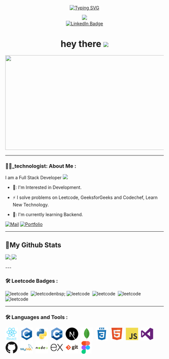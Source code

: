 <!-- - <h1>👋 Hi, I’m Monu Kumar</h1> -->
<p align="center">
<a href="https://git.io/typing-svg"><img src="https://readme-typing-svg.demolab.com?font=Fira+Code&weight=900&size=25&pause=1000&center=true&vCenter=true&width=550&lines=Hi+%2C+I+am+Monu+Kumar+;  Full+Stack+Web+Developer" alt="Typing SVG" /></a>
  
</p>

<!---
MONU8OO8/MONU8OO8 is a ✨ special ✨ repository because its `README.md` (this file) appears on your GitHub profile.
You can click the Preview link to take a look at your changes.
--->
<div id="header" align="center">
  <img src="https://media.giphy.com/media/M9gbBd9nbDrOTu1Mqx/giphy.gif" width="100"/>
  <div id="badges">
  <a href="https://www.linkedin.com/in/monu-kumar-3364a5209/">
    <img src="https://img.shields.io/badge/LinkedIn-blue?style=for-the-badge&logo=linkedin&logoColor=white" alt="LinkedIn Badge"/>
  </a>
</div>
  <h1>
  hey there
  <img src="https://media.giphy.com/media/hvRJCLFzcasrR4ia7z/giphy.gif" width="30px"/>
</h1>
</div>

<div align="center">
  <img src="https://media.giphy.com/media/dWesBcTLavkZuG35MI/giphy.gif" width="600" height="300"/>
</div>

---

### 👨‍💻_technologist: About Me :
I am a Full Stack Developer <img src="https://media.giphy.com/media/WUlplcMpOCEmTGBtBW/giphy.gif" width="30">
- 👀: I'm Interested in Development.

- :zap: I solve problems on Leetcode, GeeksforGeeks and Codechef, Learn New Technology.
- 🍒: I'm currently learning Backend.


[![Mail](https://img.shields.io/badge/-Say%20Hi!-black?style=for-the-badge&logo=gmail)](mailto:monu270800@gmail.com)
[![Portfolio](https://img.shields.io/badge/Portfolio-black?style=for-the-badge&logo=firefox)](https://monu-portfolio.vercel.app/)

---
## 🔗My Github Stats
<p>
<a href="https://github.com/MONU8OO8">
 <img height="180em" src="https://github-readme-stats-eight-theta.vercel.app/api?username=MONU8OO8&show_icons=true&theme=radical&include_all_commits=true&count_private=true"/>
 <img height="180em" src="https://github-readme-stats-eight-theta.vercel.app/api/top-langs/?username=MONU8OO8&layout=compact&langs_count=8&theme=radical"/>
</a>
</p>
---

### :hammer_and_wrench: Leetcode Badges :
  <img src="https://leetcode.com/static/images/badges/2022/gif/2022-annual-100.gif" width="50" height="50" alt="leetcode"/>&nbsp;
  <img src="https://leetcode.com/static/images/badges/2023/gif/2023-02.gif" width="50" height="50" alt="leetcode"/>nbsp;
  <img src="https://leetcode.com/static/images/badges/2023/gif/2023-01.gif" width="50" height="50" alt="leetcode"/>&nbsp;
  <img src="https://leetcode.com/static/images/badges/2022/gif/2022-12.gif" width="50" height="50" alt="leetcode"/>&nbsp;
  <img src="https://leetcode.com/static/images/badges/2022/gif/2022-11.gif" width="50" height="50" alt="leetcode"/>&nbsp;
  <img src="	https://leetcode.com/static/images/badges/2022/gif/2022-07.gif" width="50" height="50" alt="leetcode"/>&nbsp;
     

---

### :hammer_and_wrench: Languages and Tools :
<div>
  <img src="https://github.com/devicons/devicon/blob/master/icons/react/react-original-wordmark.svg" title="React" alt="React" width="40" height="40"/>&nbsp;
  <img src="https://github.com/devicons/devicon/blob/master/icons/c/c-original.svg" title="c" alt="c" width="40" height="40"/>&nbsp;
  <img src="https://github.com/devicons/devicon/blob/master/icons/python/python-original.svg" title="python" alt="python" width="40" height="40"/>&nbsp;
  <img src="https://github.com/devicons/devicon/blob/master/icons/cplusplus/cplusplus-original.svg" title="C++" alt="C++" width="40" height="40"/>&nbsp;
  <img src="https://github.com/devicons/devicon/blob/master/icons/nextjs/nextjs-original.svg" title="Nextjs" alt="Nextjs" width="40" height="40"/>&nbsp;
  <img src="https://github.com/devicons/devicon/blob/master/icons/mongodb/mongodb-original.svg" title="mongodb" alt="mongodb" width="40" height="40"/>&nbsp;
<!--   <img src="https://github.com/devicons/devicon/blob/master/icons/redux/redux-original.svg" title="Redux" alt="Redux " width="40" height="40"/>&nbsp; -->
  <img src="https://github.com/devicons/devicon/blob/master/icons/css3/css3-plain-wordmark.svg"  title="CSS3" alt="CSS" width="40" height="40"/>&nbsp;
  <img src="https://github.com/devicons/devicon/blob/master/icons/html5/html5-original.svg" title="HTML5" alt="HTML" width="40" height="40"/>&nbsp;
  <img src="https://github.com/devicons/devicon/blob/master/icons/javascript/javascript-original.svg" title="JavaScript" alt="JavaScript" width="40" height="40"/>&nbsp;
  <img src="https://github.com/devicons/devicon/blob/master/icons/visualstudio/visualstudio-plain.svg" title="VScode" alt="VScode" width="40" height="40"/>&nbsp;
  <img src="https://github.com/devicons/devicon/blob/master/icons/github/github-original.svg" title="Github"  alt="Github" width="40" height="40"/>&nbsp;
  <img src="https://github.com/devicons/devicon/blob/master/icons/mysql/mysql-original-wordmark.svg" title="MySQL"  alt="MySQL" width="40" height="40"/>&nbsp;
  <img src="https://github.com/devicons/devicon/blob/master/icons/nodejs/nodejs-original-wordmark.svg" title="NodeJS" alt="NodeJS" width="40" height="40"/>&nbsp;
  <img src="https://github.com/devicons/devicon/blob/master/icons/express/express-original.svg" title="Express" alt="express" width="40" height="40"/>&nbsp;
  <img src="https://github.com/devicons/devicon/blob/master/icons/git/git-original-wordmark.svg" title="Git" **alt="Git" width="40" height="40"/>
  <img src="https://github.com/devicons/devicon/blob/master/icons/figma/figma-original.svg" title="Git" alt="Git" width="40" height="40"/>
</div>
